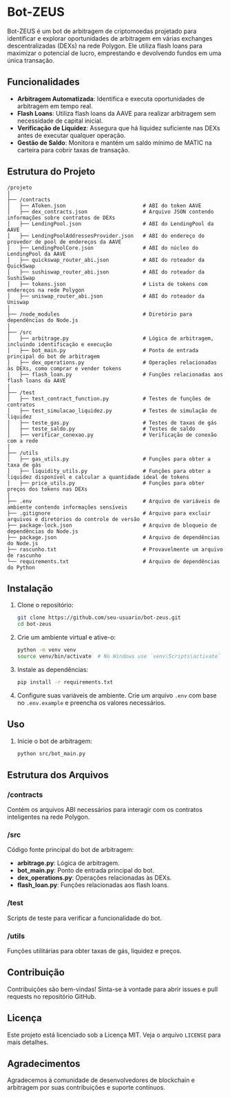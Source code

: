 # Bot-ZEUS

Bot-ZEUS é um bot de arbitragem de criptomoedas projetado para identificar e explorar oportunidades de arbitragem em várias exchanges descentralizadas (DEXs) na rede Polygon. Ele utiliza flash loans para maximizar o potencial de lucro, emprestando e devolvendo fundos em uma única transação.

## Funcionalidades

- **Arbitragem Automatizada**: Identifica e executa oportunidades de arbitragem em tempo real.
- **Flash Loans**: Utiliza flash loans da AAVE para realizar arbitragem sem necessidade de capital inicial.
- **Verificação de Liquidez**: Assegura que há liquidez suficiente nas DEXs antes de executar qualquer operação.
- **Gestão de Saldo**: Monitora e mantém um saldo mínimo de MATIC na carteira para cobrir taxas de transação.

## Estrutura do Projeto

```plaintext
/projeto
│
├── /contracts
│   ├── AToken.json                         # ABI do token AAVE
│   ├── dex_contracts.json                  # Arquivo JSON contendo informações sobre contratos de DEXs
│   ├── LendingPool.json                    # ABI do LendingPool da AAVE
│   ├── LendingPoolAddressesProvider.json   # ABI do endereço do provedor de pool de endereços da AAVE
│   ├── LendingPoolCore.json                # ABI do núcleo do LendingPool da AAVE
│   ├── quickswap_router_abi.json           # ABI do roteador da QuickSwap
│   ├── sushiswap_router_abi.json           # ABI do roteador da SushiSwap
│   ├── tokens.json                         # Lista de tokens com endereços na rede Polygon
│   ├── uniswap_router_abi.json             # ABI do roteador da Uniswap
│
├── /node_modules                           # Diretório para dependências do Node.js
│
├── /src
│   ├── arbitrage.py                        # Lógica de arbitragem, incluindo identificação e execução
│   ├── bot_main.py                         # Ponto de entrada principal do bot de arbitragem
│   ├── dex_operations.py                   # Operações relacionadas às DEXs, como comprar e vender tokens
│   ├── flash_loan.py                       # Funções relacionadas aos flash loans da AAVE
│
├── /test
│   ├── test_contract_function.py           # Testes de funções de contratos
│   ├── test_simulacao_liquidez.py          # Testes de simulação de liquidez
│   ├── teste_gas.py                        # Testes de taxas de gás
│   ├── teste_saldo.py                      # Testes de saldo
│   ├── verificar_conexao.py                # Verificação de conexão com a rede
│
├── /utils
│   ├── gas_utils.py                        # Funções para obter a taxa de gás
│   ├── liquidity_utils.py                  # Funções para obter a liquidez disponível e calcular a quantidade ideal de tokens
│   ├── price_utils.py                      # Funções para obter preços dos tokens nas DEXs
│
├── .env                                    # Arquivo de variáveis de ambiente contendo informações sensíveis
├── .gitignore                              # Arquivo para excluir arquivos e diretórios do controle de versão
├── package-lock.json                       # Arquivo de bloqueio de dependências do Node.js
├── package.json                            # Arquivo de dependências do Node.js
├── rascunho.txt                            # Provavelmente um arquivo de rascunho
└── requirements.txt                        # Arquivo de dependências do Python

```

## Instalação

1. Clone o repositório:

    ```bash
    git clone https://github.com/seu-usuario/bot-zeus.git
    cd bot-zeus
    ```

2. Crie um ambiente virtual e ative-o:

    ```bash
    python -m venv venv
    source venv/bin/activate  # No Windows use `venv\Scripts\activate`
    ```

3. Instale as dependências:

    ```bash
    pip install -r requirements.txt
    ```

4. Configure suas variáveis de ambiente. Crie um arquivo `.env` com base no `.env.example` e preencha os valores necessários.

## Uso

1. Inicie o bot de arbitragem:

    ```bash
    python src/bot_main.py
    ```

## Estrutura dos Arquivos

### /contracts

Contém os arquivos ABI necessários para interagir com os contratos inteligentes na rede Polygon.

### /src

Código fonte principal do bot de arbitragem:

- **arbitrage.py**: Lógica de arbitragem.
- **bot_main.py**: Ponto de entrada principal do bot.
- **dex_operations.py**: Operações relacionadas às DEXs.
- **flash_loan.py**: Funções relacionadas aos flash loans.

### /test

Scripts de teste para verificar a funcionalidade do bot.

### /utils

Funções utilitárias para obter taxas de gás, liquidez e preços.

## Contribuição

Contribuições são bem-vindas! Sinta-se à vontade para abrir issues e pull requests no repositório GitHub.

## Licença

Este projeto está licenciado sob a Licença MIT. Veja o arquivo `LICENSE` para mais detalhes.

## Agradecimentos

Agradecemos à comunidade de desenvolvedores de blockchain e arbitragem por suas contribuições e suporte contínuos.
